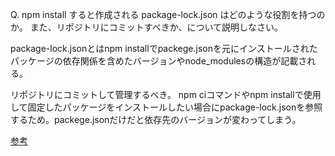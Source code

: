 Q. npm install すると作成される package-lock.json はどのような役割を持つのか。 また、リポジトリにコミットすべきか、について説明しなさい。

package-lock.jsonとはnpm installでpackege.jsonを元にインストールされたパッケージの依存関係を含めたバージョンやnode_modulesの構造が記載される。

リポジトリにコミットして管理するべき。
npm ciコマンドやnpm installで使用して固定したパッケージをインストールしたい場合にpackage-lock.jsonを参照するため。packege.jsonだけだと依存先のバージョンが変わってしまう。

[参考](https://qiita.com/sugurutakahashi12345/items/1f6bb7a372b8263500e5)